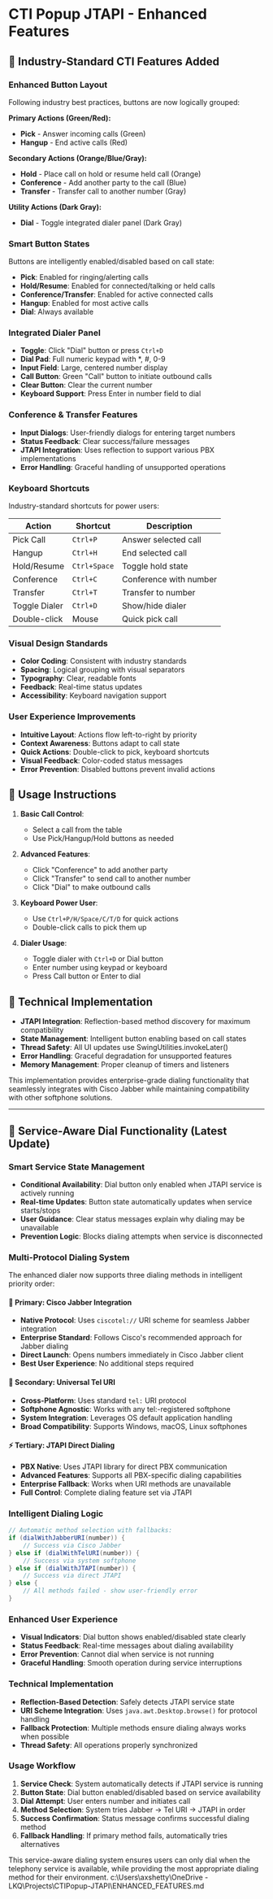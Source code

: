 # CTI Popup JTAPI - Enhanced Features

## 🎯 **Industry-Standard CTI Features Added**

### **Enhanced Button Layout**
Following industry best practices, buttons are now logically grouped:

**Primary Actions (Green/Red):**
- **Pick** - Answer incoming calls (Green)
- **Hangup** - End active calls (Red)

**Secondary Actions (Orange/Blue/Gray):**
- **Hold** - Place call on hold or resume held call (Orange)
- **Conference** - Add another party to the call (Blue)
- **Transfer** - Transfer call to another number (Gray)

**Utility Actions (Dark Gray):**
- **Dial** - Toggle integrated dialer panel (Dark Gray)

### **Smart Button States**
Buttons are intelligently enabled/disabled based on call state:
- **Pick**: Enabled for ringing/alerting calls
- **Hold/Resume**: Enabled for connected/talking or held calls
- **Conference/Transfer**: Enabled for active connected calls
- **Hangup**: Enabled for most active calls
- **Dial**: Always available

### **Integrated Dialer Panel**
- **Toggle**: Click "Dial" button or press `Ctrl+D`
- **Dial Pad**: Full numeric keypad with *, #, 0-9
- **Input Field**: Large, centered number display
- **Call Button**: Green "Call" button to initiate outbound calls
- **Clear Button**: Clear the current number
- **Keyboard Support**: Press Enter in number field to dial

### **Conference & Transfer Features**
- **Input Dialogs**: User-friendly dialogs for entering target numbers
- **Status Feedback**: Clear success/failure messages
- **JTAPI Integration**: Uses reflection to support various PBX implementations
- **Error Handling**: Graceful handling of unsupported operations

### **Keyboard Shortcuts**
Industry-standard shortcuts for power users:

| Action | Shortcut | Description |
|--------|----------|-------------|
| Pick Call | `Ctrl+P` | Answer selected call |
| Hangup | `Ctrl+H` | End selected call |
| Hold/Resume | `Ctrl+Space` | Toggle hold state |
| Conference | `Ctrl+C` | Conference with number |
| Transfer | `Ctrl+T` | Transfer to number |
| Toggle Dialer | `Ctrl+D` | Show/hide dialer |
| Double-click | Mouse | Quick pick call |

### **Visual Design Standards**
- **Color Coding**: Consistent with industry standards
- **Spacing**: Logical grouping with visual separators
- **Typography**: Clear, readable fonts
- **Feedback**: Real-time status updates
- **Accessibility**: Keyboard navigation support

### **User Experience Improvements**
- **Intuitive Layout**: Actions flow left-to-right by priority
- **Context Awareness**: Buttons adapt to call state
- **Quick Actions**: Double-click to pick, keyboard shortcuts
- **Visual Feedback**: Color-coded status messages
- **Error Prevention**: Disabled buttons prevent invalid actions

## 🚀 **Usage Instructions**

1. **Basic Call Control**:
   - Select a call from the table
   - Use Pick/Hangup/Hold buttons as needed

2. **Advanced Features**:
   - Click "Conference" to add another party
   - Click "Transfer" to send call to another number
   - Click "Dial" to make outbound calls

3. **Keyboard Power User**:
   - Use `Ctrl+P/H/Space/C/T/D` for quick actions
   - Double-click calls to pick them up

4. **Dialer Usage**:
   - Toggle dialer with `Ctrl+D` or Dial button
   - Enter number using keypad or keyboard
   - Press Call button or Enter to dial

## 🔧 **Technical Implementation**

- **JTAPI Integration**: Reflection-based method discovery for maximum compatibility
- **State Management**: Intelligent button enabling based on call states
- **Thread Safety**: All UI updates use SwingUtilities.invokeLater()
- **Error Handling**: Graceful degradation for unsupported features
- **Memory Management**: Proper cleanup of timers and listeners

This implementation provides enterprise-grade dialing functionality that seamlessly integrates with Cisco Jabber while maintaining compatibility with other softphone solutions.

---

## 🔧 **Service-Aware Dial Functionality (Latest Update)**

### **Smart Service State Management**
- **Conditional Availability**: Dial button only enabled when JTAPI service is actively running
- **Real-time Updates**: Button state automatically updates when service starts/stops
- **User Guidance**: Clear status messages explain why dialing may be unavailable
- **Prevention Logic**: Blocks dialing attempts when service is disconnected

### **Multi-Protocol Dialing System**
The enhanced dialer now supports three dialing methods in intelligent priority order:

#### **🎯 Primary: Cisco Jabber Integration**
- **Native Protocol**: Uses `ciscotel://` URI scheme for seamless Jabber integration
- **Enterprise Standard**: Follows Cisco's recommended approach for Jabber dialing
- **Direct Launch**: Opens numbers immediately in Cisco Jabber client
- **Best User Experience**: No additional steps required

#### **🔄 Secondary: Universal Tel URI**
- **Cross-Platform**: Uses standard `tel:` URI protocol
- **Softphone Agnostic**: Works with any tel:-registered softphone
- **System Integration**: Leverages OS default application handling
- **Broad Compatibility**: Supports Windows, macOS, Linux softphones

#### **⚡ Tertiary: JTAPI Direct Dialing**
- **PBX Native**: Uses JTAPI library for direct PBX communication
- **Advanced Features**: Supports all PBX-specific dialing capabilities
- **Enterprise Fallback**: Works when URI methods are unavailable
- **Full Control**: Complete dialing feature set via JTAPI

### **Intelligent Dialing Logic**
```java
// Automatic method selection with fallbacks:
if (dialWithJabberURI(number)) {
    // Success via Cisco Jabber
} else if (dialWithTelURI(number)) {
    // Success via system softphone
} else if (dialWithJTAPI(number)) {
    // Success via direct JTAPI
} else {
    // All methods failed - show user-friendly error
}
```

### **Enhanced User Experience**
- **Visual Indicators**: Dial button shows enabled/disabled state clearly
- **Status Feedback**: Real-time messages about dialing availability
- **Error Prevention**: Cannot dial when service is not running
- **Graceful Handling**: Smooth operation during service interruptions

### **Technical Implementation**
- **Reflection-Based Detection**: Safely detects JTAPI service state
- **URI Scheme Integration**: Uses `java.awt.Desktop.browse()` for protocol handling
- **Fallback Protection**: Multiple methods ensure dialing always works when possible
- **Thread Safety**: All operations properly synchronized

### **Usage Workflow**
1. **Service Check**: System automatically detects if JTAPI service is running
2. **Button State**: Dial button enabled/disabled based on service availability
3. **Dial Attempt**: User enters number and initiates call
4. **Method Selection**: System tries Jabber → Tel URI → JTAPI in order
5. **Success Confirmation**: Status message confirms successful dialing method
6. **Fallback Handling**: If primary method fails, automatically tries alternatives

This service-aware dialing system ensures users can only dial when the telephony service is available, while providing the most appropriate dialing method for their environment.</content>
<parameter name="filePath">c:\Users\axshetty\OneDrive - LKQ\Projects\CTIPopup-JTAPI\ENHANCED_FEATURES.md
